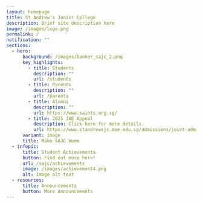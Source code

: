 ```yaml
---
layout: homepage
title: St Andrew's Junior College
description: Brief site description here
image: /images/logo.png
permalink: /
notification: ""
sections:
  - hero:
      background: /images/banner_sajc_2.png
      key_highlights:
        - title: Students
          description: ""
          url: /students
        - title: Parents
          description: ""
          url: /parents
        - title: Alumni
          description: ""
          url: https://www.saints.org.sg/
        - title: 2025 JAE Appeal
          description: Click here for more details.
          url: https://www.standrewsjc.moe.edu.sg/admissions/joint-admission-exercise-jae/
      variant: image
      title: Make SAJC Home
  - infopic:
      title: Student Achievements
      button: Find out more here!
      url: /sajc/achievements
      image: /images/achievement4.png
      alt: Image alt text
  - resources:
      title: Announcements
      button: More Announcements
---
```

